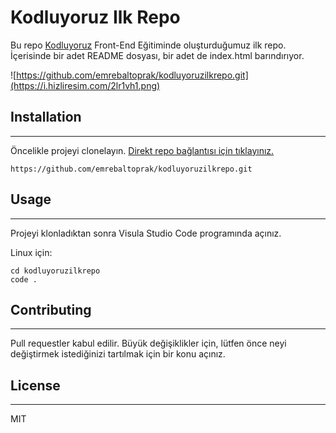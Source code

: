 # Kodluyoruz Ilk Repo

Bu repo [Kodluyoruz](https://www.kodluyoruz.org/) Front-End Eğitiminde oluşturduğumuz ilk repo. İçerisinde bir adet README dosyası, bir adet de index.html barındırıyor.

![https://github.com/emrebaltoprak/kodluyoruzilkrepo.git](https://i.hizliresim.com/2lr1vh1.png)

## Installation
-----
Öncelikle projeyi clonelayın. [Direkt repo bağlantısı için tıklayınız.](https://github.com/emrebaltoprak/kodluyoruzilkrepo.git)

```
https://github.com/emrebaltoprak/kodluyoruzilkrepo.git
```
## Usage
---

Projeyi klonladıktan sonra Visula Studio Code programında açınız.

Linux için:
```
cd kodluyoruzilkrepo
code .
```
## Contributing
---
Pull requestler kabul edilir. Büyük değişiklikler için, lütfen  önce neyi değiştirmek istediğinizi tartılmak için bir konu açınız.

## License
---
MIT

